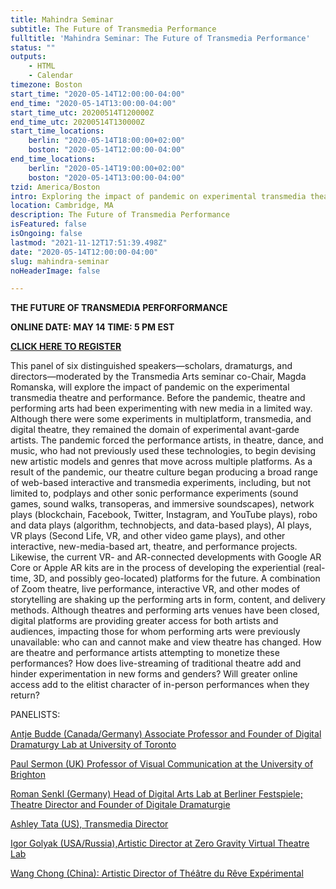 ```yaml
---
title: Mahindra Seminar
subtitle: The Future of Transmedia Performance
fulltitle: 'Mahindra Seminar: The Future of Transmedia Performance'
status: ""
outputs:
    - HTML
    - Calendar
timezone: Boston
start_time: "2020-05-14T12:00:00-04:00"
end_time: "2020-05-14T13:00:00-04:00"
start_time_utc: 20200514T120000Z
end_time_utc: 20200514T130000Z
start_time_locations:
    berlin: "2020-05-14T18:00:00+02:00"
    boston: "2020-05-14T12:00:00-04:00"
end_time_locations:
    berlin: "2020-05-14T19:00:00+02:00"
    boston: "2020-05-14T13:00:00-04:00"
tzid: America/Boston
intro: Exploring the impact of pandemic on experimental transmedia theatre and performance.
location: Cambridge, MA
description: The Future of Transmedia Performance
isFeatured: false
isOngoing: false
lastmod: "2021-11-12T17:51:39.498Z"
date: "2020-05-14T12:00:00-04:00"
slug: mahindra-seminar
noHeaderImage: false

---
```

**THE FUTURE OF TRANSMEDIA PERFORFORMANCE**

**ONLINE
DATE: MAY 14
TIME: 5 PM EST**

**[CLICK HERE TO REGISTER](https://harvard.zoom.us/webinar/register/WN_eeQ8KbEiS16OX0yAIRIDdg)**


This panel of six distinguished speakers—scholars, dramaturgs, and directors—moderated by the Transmedia Arts seminar co-Chair, Magda Romanska, will explore the impact of pandemic on the experimental transmedia theatre and performance. Before the pandemic, theatre and performing arts had been experimenting with new media in a limited way. Although there were some experiments in multiplatform, transmedia, and digital theatre, they remained the domain of experimental avant-garde artists. The pandemic forced the performance artists, in theatre, dance, and music, who had not previously used these technologies, to begin devising new artistic models and genres that move across multiple platforms. As a result of the pandemic, our theatre culture began producing a broad range of web-based interactive and transmedia experiments, including, but not limited to, podplays and other sonic performance experiments (sound games, sound walks, transoperas, and immersive soundscapes), network plays (blockchain, Facebook, Twitter, Instagram, and YouTube plays), robo and data plays (algorithm, technobjects, and data-based plays), AI plays, VR plays (Second Life, VR, and other video game plays), and other interactive, new-media-based art, theatre, and performance projects. Likewise, the current VR- and AR-connected developments with Google AR Core or Apple AR kits are in the process of developing the experiential (real-time, 3D, and possibly geo-located) platforms for the future. A combination of Zoom theatre, live performance, interactive VR, and other modes of storytelling are shaking up the performing arts in form, content, and delivery methods. Although theatres and performing arts venues have been closed, digital platforms are providing greater access for both artists and audiences, impacting those for whom performing arts were previously unavailable: who can and cannot make and view theatre has changed. How are theatre and performance artists attempting to monetize these performances? How does live-streaming of traditional theatre add and hinder experimentation in new forms and genders? Will greater online access add to the elitist character of in-person performances when they return?

PANELISTS:

[Antje Budde (Canada/Germany) Associate Professor and Founder of Digital Dramaturgy Lab at University of Toronto](https://www.cdtps.utoronto.ca/people/directories/all-faculty/antje-budde) 

 
[Paul Sermon (UK) Professor of Visual Communication at the University of Brighton](http://www.paulsermon.org/sermon/)

 
[Roman Senkl (Germany) Head of Digital Arts Lab at Berliner Festspiele; Theatre Director and Founder of Digitale Dramaturgie](https://theater.digital/en/)



[Ashley Tata (US), Transmedia Director](http://www.ashleytata.com/)   

 
[Igor Golyak (USA/Russia),Artistic Director at Zero Gravity Virtual Theatre Lab](https://www.arlekinplayers.com/zero-g-virtual-theater-lab/)


[Wang Chong (China): Artistic Director of Théâtre du Rêve Expérimental](https://www.theatrere.org/)